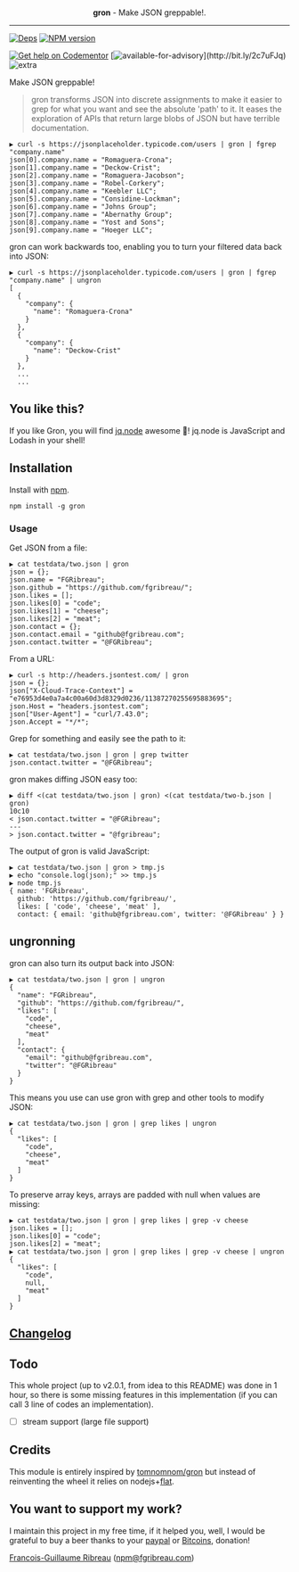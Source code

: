 <div align="center">
  <br><p><strong>gron</strong> - Make JSON greppable!.</p>
</div>

-----------------------------------------------------

<!-- [![Build Status](https://img.shields.io/circleci/project/FGRibreau/gron.svg)](https://circleci.com/gh/FGRibreau/gron/) [![Coverage Status](https://img.shields.io/coveralls/FGRibreau/gron/master.svg)](https://coveralls.io/github/FGRibreau/gron?branch=master)  -->

[![Deps](	https://img.shields.io/david/FGRibreau/gron.svg)](https://david-dm.org/FGRibreau/gron) [![NPM version](https://img.shields.io/npm/v/gron.svg)](http://badge.fury.io/js/gron)
<!-- [![Downloads](http://img.shields.io/npm/dm/gron.svg)](https://www.npmjs.com/package/gron) -->

[![Get help on Codementor](https://cdn.codementor.io/badges/get_help_github.svg)](https://www.codementor.io/francois-guillaume-ribreau?utm_source=github&utm_medium=button&utm_term=francois-guillaume-ribreau&utm_campaign=github) [![available-for-advisory](https://img.shields.io/badge/available%20for%20consulting%20advisory-yes-ff69b4.svg?)](http://bit.ly/2c7uFJq) ![extra](https://img.shields.io/badge/actively%20maintained-yes-ff69b4.svg)

<!-- ![NPM](https://nodei.co/npm/gron.png?downloadRank=true) ![NPM](https://nodei.co/npm-dl/gron.png?months=3&height=2) -->

Make JSON greppable!

> gron transforms JSON into discrete assignments to make it easier to grep for what you want and see the absolute 'path' to it. It eases the exploration of APIs that return large blobs of JSON but have terrible documentation.

```
▶ curl -s https://jsonplaceholder.typicode.com/users | gron | fgrep "company.name"
json[0].company.name = "Romaguera-Crona";
json[1].company.name = "Deckow-Crist";
json[2].company.name = "Romaguera-Jacobson";
json[3].company.name = "Robel-Corkery";
json[4].company.name = "Keebler LLC";
json[5].company.name = "Considine-Lockman";
json[6].company.name = "Johns Group";
json[7].company.name = "Abernathy Group";
json[8].company.name = "Yost and Sons";
json[9].company.name = "Hoeger LLC";
```

gron can work backwards too, enabling you to turn your filtered data back into JSON:


```
▶ curl -s https://jsonplaceholder.typicode.com/users | gron | fgrep "company.name" | ungron
[
  {
    "company": {
      "name": "Romaguera-Crona"
    }
  },
  {
    "company": {
      "name": "Deckow-Crist"
    }
  },
  ...
  ...
```
## You like this?

If you like Gron, you will find [jq.node](https://github.com/FGRibreau/jq.node) awesome :rocket:! jq.node is JavaScript and Lodash in your shell!

## Installation

Install with [npm](https://npmjs.org/package/gron).

    npm install -g gron

### Usage

Get JSON from a file:

```
▶ cat testdata/two.json | gron
json = {};
json.name = "FGRibreau";
json.github = "https://github.com/fgribreau/";
json.likes = [];
json.likes[0] = "code";
json.likes[1] = "cheese";
json.likes[2] = "meat";
json.contact = {};
json.contact.email = "github@fgribreau.com";
json.contact.twitter = "@FGRibreau";
```

From a URL:

```
▶ curl -s http://headers.jsontest.com/ | gron
json = {};
json["X-Cloud-Trace-Context"] = "e76953d4e0a7a4c00a60d3d8329d0236/11387270255695883695";
json.Host = "headers.jsontest.com";
json["User-Agent"] = "curl/7.43.0";
json.Accept = "*/*";
```

Grep for something and easily see the path to it:

```
▶ cat testdata/two.json | gron | grep twitter
json.contact.twitter = "@FGRibreau";
```

gron makes diffing JSON easy too:

```
▶ diff <(cat testdata/two.json | gron) <(cat testdata/two-b.json | gron)
10c10
< json.contact.twitter = "@FGRibreau";
---
> json.contact.twitter = "@fgribreau";
```

The output of gron is valid JavaScript:

```
▶ cat testdata/two.json | gron > tmp.js
▶ echo "console.log(json);" >> tmp.js
▶ node tmp.js
{ name: 'FGRibreau',
  github: 'https://github.com/fgribreau/',
  likes: [ 'code', 'cheese', 'meat' ],
  contact: { email: 'github@fgribreau.com', twitter: '@FGRibreau' } }
```

## ungronning

gron can also turn its output back into JSON:

```
▶ cat testdata/two.json | gron | ungron
{
  "name": "FGRibreau",
  "github": "https://github.com/fgribreau/",
  "likes": [
    "code",
    "cheese",
    "meat"
  ],
  "contact": {
    "email": "github@fgribreau.com",
    "twitter": "@FGRibreau"
  }
}
```

This means you use can use gron with grep and other tools to modify JSON:

```
▶ cat testdata/two.json | gron | grep likes | ungron
{
  "likes": [
    "code",
    "cheese",
    "meat"
  ]
}
```

To preserve array keys, arrays are padded with null when values are missing:

```
▶ cat testdata/two.json | gron | grep likes | grep -v cheese
json.likes = [];
json.likes[0] = "code";
json.likes[2] = "meat";
▶ cat testdata/two.json | gron | grep likes | grep -v cheese | ungron
{
  "likes": [
    "code",
    null,
    "meat"
  ]
}
```

## [Changelog](CHANGELOG.md)

## Todo

This whole project (up to v2.0.1, from idea to this README) was done in 1 hour, so there is some missing features in this implementation (if you can call 3 line of codes an implementation).

- [ ] stream support (large file support)


## Credits

This module is entirely inspired by [tomnomnom/gron](https://github.com/tomnomnom/gron) but instead of reinventing the wheel it relies on nodejs+[flat](https://github.com/hughsk/flat).

## You want to support my work?

I maintain this project in my free time, if it helped you, well, I would be grateful to buy a beer thanks to your [paypal](https://paypal.me/fgribreau) or [Bitcoins](https://www.coinbase.com/fgribreau), donation!

[Francois-Guillaume Ribreau](http://fgribreau.com) (npm@fgribreau.com)
